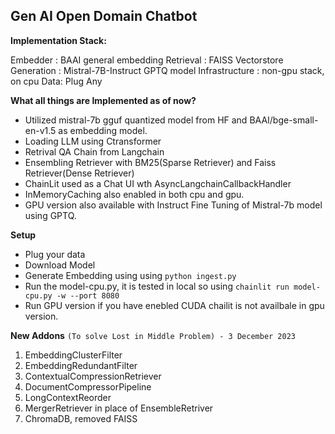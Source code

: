 ## Gen AI Open Domain Chatbot

**Implementation Stack:**

Embedder : BAAI general embedding
Retrieval : FAISS Vectorstore
Generation : Mistral-7B-Instruct GPTQ model
Infrastructure : non-gpu stack, on cpu
Data: Plug Any

**What all things are Implemented as of now?**

* Utilized mistral-7b gguf quantized model from HF and BAAI/bge-small-en-v1.5 as embedding model.
* Loading LLM using Ctransformer
* Retrival QA Chain from Langchain
* Ensembling Retriever with BM25(Sparse Retriever) and Faiss Retriever(Dense Retriever)
* ChainLit used as a Chat UI wth AsyncLangchainCallbackHandler
* InMemoryCaching also enabled in both cpu and gpu.
* GPU version also available with Instruct Fine Tuning of Mistral-7b model using GPTQ.

**Setup**

* Plug your data
* Download Model
* Generate Embedding using using ```python ingest.py```
* Run the model-cpu.py, it is tested in local so using ```chainlit run model-cpu.py -w --port 8080```
* Run GPU version if you have enebled CUDA chailit is not availbale in gpu version.


**New Addons**
```(To solve Lost in Middle Problem) - 3 December 2023```

1. EmbeddingClusterFilter
2. EmbeddingRedundantFilter
3. ContextualCompressionRetriever
4. DocumentCompressorPipeline
5. LongContextReorder
6. MergerRetriever in place of EnsembleRetriver
7. ChromaDB, removed FAISS